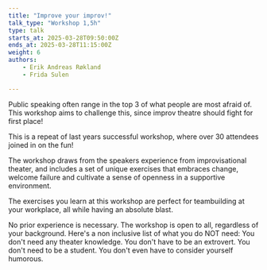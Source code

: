 ```yaml
---
title: "Improve your improv!"
talk_type: "Workshop 1,5h"
type: talk
starts_at: 2025-03-28T09:50:00Z
ends_at: 2025-03-28T11:15:00Z
weight: 6
authors:
    - Erik Andreas Røkland
    - Frida Sulen

---
```

Public speaking often range in the top 3 of what people are most afraid of. This workshop aims to challenge this, since improv theatre should fight for first place! 

This is a repeat of last years successful workshop, where over 30 attendees joined in on the fun!

The workshop draws from the speakers experience from improvisational theater, and includes a set of unique exercises that embraces change, welcome failure and cultivate a sense of openness in a supportive environment. 

The exercises you learn at this workshop are perfect for teambuilding at your workplace, all while having an absolute blast.

No prior experience is necessary. The workshop is open to all, regardless of your background. Here's a non inclusive list of what you do NOT need:
You don't need any theater knowledge.
You don't have to be an extrovert.
You don't need to be a student.
You don't even have to consider yourself humorous.

